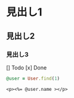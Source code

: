 # 見出し1
## 見出し2
### 見出し3

[] Todo
[x] Done

```rb
@user = User.find(1)
```

```erb
<p><%= @user.name ></p>
```